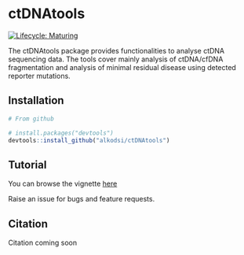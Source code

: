 
# ctDNAtools

<!-- badges: start -->
[![Lifecycle: Maturing](https://img.shields.io/badge/lifecycle-maturing-blue.svg)](https://www.tidyverse.org/lifecycle/#maturing)
<!-- badges: end -->

The ctDNAtools package provides functionalities to analyse ctDNA sequencing data. The tools cover mainly analysis of ctDNA/cfDNA fragmentation and analysis of minimal residual disease using detected reporter mutations.

## Installation


``` r
# From github

# install.packages("devtools")
devtools::install_github("alkodsi/ctDNAtools")
```

## Tutorial

You can browse the vignette [here](doc/Vignette.html)

Raise an issue for bugs and feature requests.

## Citation

Citation coming soon
